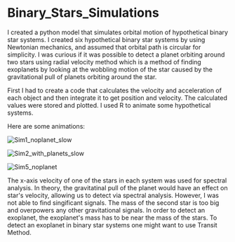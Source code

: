 # Binary_Stars_Simulations

I created a python model that simulates orbital motion of hypothetical binary star systems. I created six hypothetical binary star systems by using Newtonian mechanics, and assumed that orbital path is circular for simplicity. I was curious if it was possible to detect a planet orbiting around two stars using radial velocity method which is a method of finding exoplanets by looking at the wobbling motion of the star caused by the gravitational pull of planets orbiting around the star.

First I had to create a code that calculates the velocity and acceleration of each object and then integrate it to get position and velocity. The calculated values were stored and plotted. I used R to animate some hypothetical systems.

Here are some animations:

![Sim1_noplanet_slow](https://user-images.githubusercontent.com/94130159/167428346-defe9b47-895b-4816-9169-7231ce84774e.gif)

![Sim2_with_planets_slow](https://user-images.githubusercontent.com/94130159/167428386-62119721-f44c-4351-adac-3e331aafd5eb.gif)

![Sim5_noplanet](https://user-images.githubusercontent.com/94130159/167428422-d0608bd7-b1b1-4e7d-8271-d847d2b55d64.gif)


The x-axis velocity of one of the stars in each system was used for spectral analysis. In theory, the gravitatinal pull of the planet would have an effect on star's velocity, allowing us to detect via spectral analysis. However, I was not able to find singificant signals. The mass of the second star is too big and overpowers any other gravitational signals. In order to detect an exoplanet, the exoplanet's mass has to be near the mass of the stars. To detect an exoplanet in binary star systems one might want to use Transit Method.
